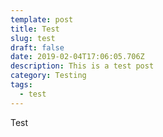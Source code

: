 ```yaml
---
template: post
title: Test
slug: test
draft: false
date: 2019-02-04T17:06:05.706Z
description: This is a test post
category: Testing
tags:
  - test
---
```

Test
